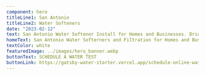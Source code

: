 ```yaml
---
component: hero
titleLine1: San Antonio
titleLine2: Water Softeners
date: "2023-02-12"
text: San Antonio Water Softener Install for Homes and Businesses. Drinking water treatement systems in ${city}. Sales, Installation and Service for Whole House Water Filtration Systems and RO Systems in ${city}.
homeText: San Antonio Water Softerners and Filtration for Homes and Businesses. Drinking water treatement systems in San Antonio. Sales, Installation and Service for Whole House Water Filtration Systems and RO Systems in San Antonio
textColor: white
featuredImage: ../images/hero_banner.webp
buttonText: SCHEDULE A WATER TEST
buttonLink: https://gatsby-water-starter.vercel.app/schedule-online-water-test/
---
```

